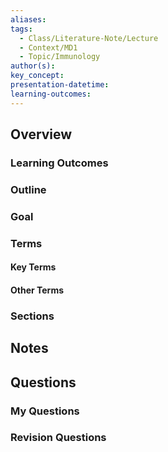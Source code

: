 ```yaml
---
aliases: 
tags:
  - Class/Literature-Note/Lecture
  - Context/MD1
  - Topic/Immunology
author(s): 
key_concept: 
presentation-datetime: 
learning-outcomes:
---
```



## Overview
### Learning Outcomes

### Outline

### Goal

### Terms
#### Key Terms

#### Other Terms

### Sections


## Notes


## Questions

### My Questions
### Revision Questions




